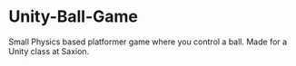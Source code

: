 # Unity-Ball-Game
Small Physics based platformer game where you control a ball. Made for a Unity class at Saxion.
